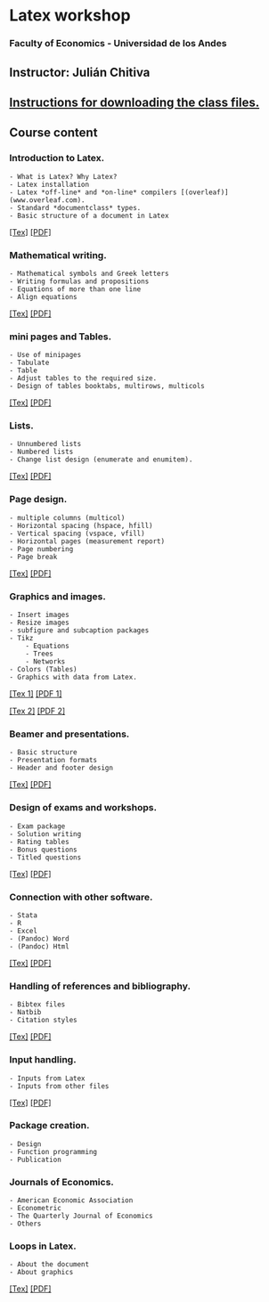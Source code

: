 # Latex workshop
###	Faculty of Economics - Universidad de los Andes

## Instructor: Julián Chitiva

## [Instructions for downloading the class files.](./download_file.md)

## Course content
### Introduction to Latex.
    - What is Latex? Why Latex?
    - Latex installation
    - Latex *off-line* and *on-line* compilers [(overleaf)](www.overleaf.com).
    - Standard *documentclass* types.
    - Basic structure of a document in Latex
    
<a id="raw-url" href="https://github.com/julianchitiva/Latex_Class/blob/main/Clases/clase1.tex" download>[Tex]</a>
<a id="raw-url" href="https://github.com/julianchitiva/Latex_Class/blob/main/Clases/PDF/clase1.pdf" download>[PDF]</a>

### Mathematical writing.
    - Mathematical symbols and Greek letters
    - Writing formulas and propositions
    - Equations of more than one line
    - Align equations

<a id="raw-url" href="https://github.com/julianchitiva/Latex_Class/blob/main/Clases/clase2.tex" download>[Tex]</a>
<a id="raw-url" href="https://github.com/julianchitiva/Latex_Class/blob/main/Clases/PDF/clase2.pdf" download>[PDF]</a>

### mini pages and Tables.
    - Use of minipages
    - Tabulate
    - Table
    - Adjust tables to the required size.
    - Design of tables booktabs, multirows, multicols
    
<a id="raw-url" href="https://github.com/julianchitiva/Latex_Class/blob/main/Clases/clase3.tex" download>[Tex]</a>
<a id="raw-url" href="https://github.com/julianchitiva/Latex_Class/blob/main/Clases/PDF/clase3.pdf" download>[PDF]</a>
    
### Lists.
    - Unnumbered lists
    - Numbered lists
    - Change list design (enumerate and enumitem).
    
<a id="raw-url" href="https://github.com/julianchitiva/Latex_Class/blob/main/Clases/clase4.tex" download>[Tex]</a>
<a id="raw-url" href="https://github.com/julianchitiva/Latex_Class/blob/main/Clases/PDF/clase4.pdf" download>[PDF]</a>
         
### Page design.
    - multiple columns (multicol)
    - Horizontal spacing (hspace, hfill)
    - Vertical spacing (vspace, vfill)
    - Horizontal pages (measurement report)
    - Page numbering
    - Page break
    
<a id="raw-url" href="https://github.com/julianchitiva/Latex_Class/blob/main/Clases/clase5.tex" download>[Tex]</a>
<a id="raw-url" href="https://github.com/julianchitiva/Latex_Class/blob/main/Clases/PDF/clase5.pdf" download>[PDF]</a>
         
### Graphics and images.
    - Insert images
    - Resize images
    - subfigure and subcaption packages
    - Tikz
        - Equations
        - Trees
        - Networks
    - Colors (Tables)
    - Graphics with data from Latex.
    
<a id="raw-url" href="https://github.com/julianchitiva/Latex_Class/blob/main/Clases/clase6.tex" download>[Tex 1]</a>
<a id="raw-url" href="https://github.com/julianchitiva/Latex_Class/blob/main/Clases/PDF/clase6.pdf" download>[PDF 1]</a>

<a id="raw-url" href="https://github.com/julianchitiva/Latex_Class/blob/main/Clases/clase7.tex" download>[Tex 2]</a>
<a id="raw-url" href="https://github.com/julianchitiva/Latex_Class/blob/main/Clases/PDF/clase7.pdf" download>[PDF 2]</a>
 
### Beamer and presentations.
    - Basic structure
    - Presentation formats
    - Header and footer design
   
<a id="raw-url" href="https://github.com/julianchitiva/Latex_Class/blob/main/Clases/clase8.tex" download>[Tex]</a>
<a id="raw-url" href="https://github.com/julianchitiva/Latex_Class/blob/main/Clases/PDF/clase8.pdf" download>[PDF]</a>
 
### Design of exams and workshops.
    - Exam package
    - Solution writing
    - Rating tables
    - Bonus questions
    - Titled questions
    
<a id="raw-url" href="https://github.com/julianchitiva/Latex_Class/blob/main/Clases/clase9.tex" download>[Tex]</a>
<a id="raw-url" href="https://github.com/julianchitiva/Latex_Class/blob/main/Clases/PDF/clase9.pdf" download>[PDF]</a>

### Connection with other software.
    - Stata
    - R
    - Excel
    - (Pandoc) Word
    - (Pandoc) Html

<a id="raw-url" href="https://github.com/julianchitiva/Latex_Class/blob/main/Clases/clase10/clase10.tex" download>[Tex]</a>
<a id="raw-url" href="https://github.com/julianchitiva/Latex_Class/blob/main/Clases/PDF/clase10.pdf" download>[PDF]</a>


### Handling of references and bibliography.
    - Bibtex files
    - Natbib
    - Citation styles
    
<a id="raw-url" href="https://github.com/julianchitiva/Latex_Class/blob/main/Clases/clase11.tex" download>[Tex]</a>
<a id="raw-url" href="https://github.com/julianchitiva/Latex_Class/blob/main/Clases/PDF/clase11.pdf" download>[PDF]</a>
         
### Input handling.
    - Inputs from Latex
    - Inputs from other files
    
<a id="raw-url" href="https://github.com/julianchitiva/Latex_Class/blob/main/Clases/clase12.tex" download>[Tex]</a>
<a id="raw-url" href="https://github.com/julianchitiva/Latex_Class/blob/main/Clases/PDF/clase12.pdf" download>[PDF]</a>
         
### Package creation.
    - Design
    - Function programming
    - Publication
 
### Journals of Economics.
    - American Economic Association
    - Econometric
    - The Quarterly Journal of Economics
    - Others
         
### Loops in Latex.
    - About the document
    - About graphics
   
<a id="raw-url" href="https://github.com/julianchitiva/Latex_Class/blob/main/Clases/clase14.tex" download>[Tex]</a>
<a id="raw-url" href="https://github.com/julianchitiva/Latex_Class/blob/main/Clases/PDF/clase14.pdf" download>[PDF]</a>

         



